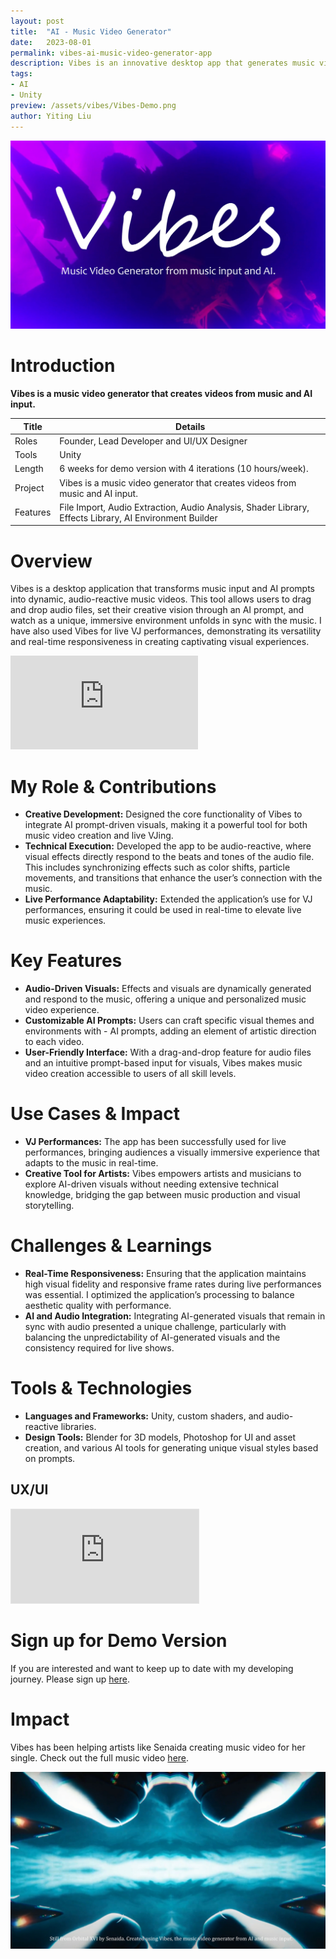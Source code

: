 ```yaml
---
layout: post
title:  "AI - Music Video Generator"
date:   2023-08-01
permalink: vibes-ai-music-video-generator-app
description: Vibes is an innovative desktop app that generates music videos based on audio input and AI prompts. The app creates dynamic, audio-reactive visuals, ideal for VJ performances and music creators.
tags: 
- AI
- Unity
preview: /assets/vibes/Vibes-Demo.png
author: Yiting Liu 
---
```


![Vibes AI music video generator demo showcasing audio-reactive effects in a music video created with AI](assets/vibes/Vibes-Demo.png)

# Introduction 
**Vibes is a music video generator that creates videos from music and AI input.** 


| Title                     | Details |
|---------------------------|-----------------------------------|
| Roles                     | Founder, Lead Developer and UI/UX Designer |
| Tools                     | Unity        |                     
| Length                    | 6 weeks for demo version with 4 iterations (10 hours/week).  |
| Project                   | Vibes is a music video generator that creates videos from music and AI input.|
| Features |File Import, Audio Extraction, Audio Analysis, Shader Library, Effects Library, AI Environment Builder |

# Overview 
Vibes is a desktop application that transforms music input and AI prompts into dynamic, audio-reactive music videos. This tool allows users to drag and drop audio files, set their creative vision through an AI prompt, and watch as a unique, immersive environment unfolds in sync with the music. I have also used Vibes for live VJ performances, demonstrating its versatility and real-time responsiveness in creating captivating visual experiences.


<div class="iframe-container">
<iframe class="responsive-iframe" src="https://player.vimeo.com/video/1024490820" frameborder="0" allow="autoplay; fullscreen" allowfullscreen></iframe>
</div>


# My Role & Contributions

- **Creative Development:** Designed the core functionality of Vibes to integrate AI prompt-driven visuals, making it a powerful tool for both music video creation and live VJing.
- **Technical Execution:** Developed the app to be audio-reactive, where visual effects directly respond to the beats and tones of the audio file. This includes synchronizing effects such as color shifts, particle movements, and transitions that enhance the user’s connection with the music.
- **Live Performance Adaptability:** Extended the application’s use for VJ performances, ensuring it could be used in real-time to elevate live music experiences.

# Key Features
- **Audio-Driven Visuals:** Effects and visuals are dynamically generated and respond to the music, offering a unique and personalized music video experience.
- **Customizable AI Prompts:** Users can craft specific visual themes and environments with - AI prompts, adding an element of artistic direction to each video.
- **User-Friendly Interface:** With a drag-and-drop feature for audio files and an intuitive prompt-based input for visuals, Vibes makes music video creation accessible to users of all skill levels.

# Use Cases & Impact

- **VJ Performances:** The app has been successfully used for live performances, bringing audiences a visually immersive experience that adapts to the music in real-time.
- **Creative Tool for Artists:** Vibes empowers artists and musicians to explore AI-driven visuals without needing extensive technical knowledge, bridging the gap between music production and visual storytelling.

# Challenges & Learnings
- **Real-Time Responsiveness:** Ensuring that the application maintains high visual fidelity and responsive frame rates during live performances was essential. I optimized the application’s processing to balance aesthetic quality with performance.
- **AI and Audio Integration:** Integrating AI-generated visuals that remain in sync with audio presented a unique challenge, particularly with balancing the unpredictability of AI-generated visuals and the consistency required for live shows.

# Tools & Technologies
- **Languages and Frameworks:** Unity, custom shaders, and audio-reactive libraries.
- **Design Tools:** Blender for 3D models, Photoshop for UI and asset creation, and various AI tools for generating unique visual styles based on prompts.

## UX/UI 
<div class="iframe-container">
<iframe  class="responsive-iframe" style="border: 1px solid rgba(0, 0, 0, 0.1);"  src="https://www.figma.com/embed?embed_host=share&url=https%3A%2F%2Fwww.figma.com%2Fproto%2FVl0yckmhGD2QqcPjNdL1Ce%2FVibes---Music-Video-Generator---V2%3Ftype%3Ddesign%26node-id%3D16-259%26t%3D6LsntWAHBbjbM8SC-1%26scaling%3Dscale-down%26page-id%3D0%253A1%26starting-point-node-id%3D16%253A259%26mode%3Ddesign" allowfullscreen></iframe>
</div>

# Sign up for Demo Version 
If you are interested and want to keep up to date with my developing journey. Please sign up [here](https://forms.gle/ySRtL2CbgV4MhnVS9). 


# Impact 
Vibes has been helping artists like Senaida creating music video for her single. Check out the full music video [here](https://www.youtube.com/watch?v=75dgvDc4Sjc).

![assets/vibes/OrbitalXVI-Vibes-Still3.jpg](assets/vibes/OrbitalXVI-Vibes-Still3.jpg)